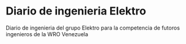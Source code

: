 # Diario de ingenieria Elektro
 Diario de ingenieria del grupo Elektro para la competencia de futoros ingenieros de la WRO Venezuela
